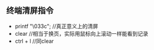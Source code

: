 ## 终端清屏指令

- printf "\033c";                 //真正意义上的清屏
- clear                                    //相当于换页，实际用鼠标向上滚动一样能看到记录
- ctrl + l                                  //同clear